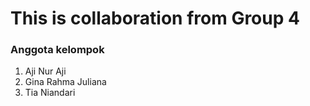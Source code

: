 # This is collaboration from Group 4
### Anggota kelompok
1. Aji Nur Aji
2. Gina Rahma Juliana
3. Tia Niandari
